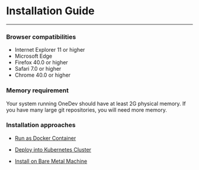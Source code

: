 # Installation Guide
----------

### Browser compatibilities

* Internet Explorer 11 or higher
* Microsoft Edge 
* Firefox 40.0 or higher
* Safari 7.0 or higher
* Chrome 40.0 or higher

### Memory requirement

Your system running OneDev should have at least 2G physical memory. If you have many large git repositories, you will need more memory. 

### Installation approaches

* [Run as Docker Container](run-as-docker-container.md)
  
* [Deploy into Kubernetes Cluster](deploy-into-k8s.md)

*  [Install on Bare Metal Machine](install-on-bare-metal.md)